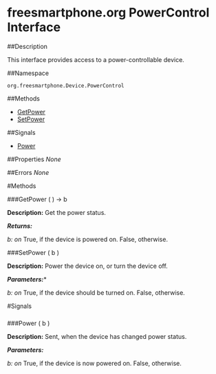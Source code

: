 
# freesmartphone.org PowerControl Interface
            
##Description


This interface provides access to a power-controllable device.


##Namespace


```org.freesmartphone.Device.PowerControl```


##Methods

* [GetPower](GetPower)
* [SetPower](SetPower)


##Signals

* [Power](Power)


##Properties
*None*

##Errors
*None*

#Methods

###<a name="GetPower">GetPower</a> ( ) &rarr; b


**Description:** Get the power status. 

***Returns:***

<i>b: on</i>
True, if the device is powered on. False, otherwise. 



###<a name="SetPower">SetPower</a> ( b )


**Description:** Power the device on, or turn the device off. 

***Parameters:****

<i>b: on</i>
True, if the device should be turned on. False, otherwise. 



#Signals

###
###<a name="Power">Power</a> ( b )

**Description:** Sent, when the device has changed power status. 

***Parameters:***

<i>b: on</i>
True, if the device is now powered on. False, otherwise. 





